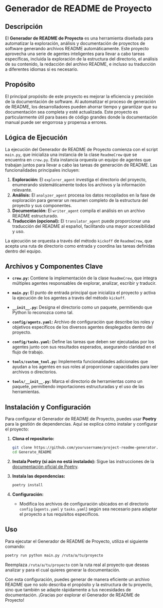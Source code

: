 # Generador de README de Proyecto

## Descripción

El **Generador de README de Proyecto** es una herramienta diseñada para automatizar la exploración, análisis y documentación de proyectos de software generando archivos README automáticamente. Este proyecto aprovecha una serie de agentes inteligentes para llevar a cabo tareas específicas, incluida la exploración de la estructura del directorio, el análisis de su contenido, la redacción del archivo README, e incluso su traducción a diferentes idiomas si es necesario.

## Propósito

El principal propósito de este proyecto es mejorar la eficiencia y precisión de la documentación de software. Al automatizar el proceso de generación de README, los desarrolladores pueden ahorrar tiempo y garantizar que su documentación sea completa y esté actualizada. Este proyecto es particularmente útil para bases de código grandes donde la documentación manual puede ser engorrosa y propensa a errores.

## Lógica de Ejecución

La ejecución del Generador de README de Proyecto comienza con el script `main.py`, que inicializa una instancia de la clase `ReadmeCrew` que se encuentra en `crew.py`. Esta instancia orquesta un equipo de agentes que trabajan juntos para llevar a cabo las tareas de generación de README. Las funcionalidades principales incluyen:

1. **Exploración:** El `explorer_agent` investiga el directorio del proyecto, enumerando sistemáticamente todos los archivos y la información relevante.
2. **Análisis:** El `analyzer_agent` procesa los datos recopilados en la fase de exploración para generar un resumen completo de la estructura del proyecto y sus componentes.
3. **Documentación:** El `writer_agent` compila el análisis en un archivo README estructurado.
4. **Traducción (opcional):** El `translator_agent` puede proporcionar una traducción del README al español, facilitando una mayor accesibilidad y uso.

La ejecución se orquesta a través del método `kickoff` de `ReadmeCrew`, que acepta una ruta de directorio como entrada y coordina las tareas definidas dentro del equipo.

## Archivos y Componentes Clave

- **`crew.py`:** Contiene la implementación de la clase `ReadmeCrew`, que integra múltiples agentes responsables de explorar, analizar, escribir y traducir.

- **`main.py`:** El punto de entrada principal que inicializa el proyecto y activa la ejecución de los agentes a través del método `kickoff`.

- **`__init__.py`:** Designa el directorio como un paquete, permitiendo que Python lo reconozca como tal.

- **`config/agents.yaml`:** Archivo de configuración que describe los roles y objetivos específicos de los diversos agentes desplegados dentro del proyecto.

- **`config/tasks.yaml`:** Define las tareas que deben ser ejecutadas por los agentes junto con sus resultados esperados, asegurando claridad en el flujo de trabajo.

- **`tools/custom_tool.py`:** Implementa funcionalidades adicionales que ayudan a los agentes en sus roles al proporcionar capacidades para leer archivos o directorios.

- **`tools/__init__.py`:** Marca el directorio de herramientas como un paquete, permitiendo importaciones estructuradas y el uso de las herramientas.

## Instalación y Configuración

Para configurar el Generador de README de Proyecto, puedes usar **Poetry** para la gestión de dependencias. Aquí se explica cómo instalar y configurar el proyecto:

1. **Clona el repositorio:**
   ```bash
   git clone https://github.com/yourusername/project-readme-generator.git
   cd Generate_README
   ```

2. **Instala Poetry (si aún no está instalado):**
   Sigue las instrucciones de la [documentación oficial de Poetry](https://python-poetry.org/docs/#installation).

3. **Instala las dependencias:**
   ```bash
   poetry install
   ```

4. **Configuración:**
   - Modifica los archivos de configuración ubicados en el directorio `config` (`agents.yaml` y `tasks.yaml`) según sea necesario para adaptar el proyecto a tus requisitos específicos.

## Uso

Para ejecutar el Generador de README de Proyecto, utiliza el siguiente comando:

```bash
poetry run python main.py /ruta/a/tu/proyecto
```

Reemplaza `/ruta/a/tu/proyecto` con la ruta real al proyecto que deseas analizar y para el cual quieres generar la documentación.

Con esta configuración, puedes generar de manera eficiente un archivo README que no solo describa el propósito y la estructura de tu proyecto, sino que también se adapte rápidamente a tus necesidades de documentación. ¡Gracias por explorar el Generador de README de Proyecto!
